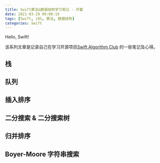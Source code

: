```yaml
---
title: Swift算法&数据结构学习笔记 - 开篇
date: 2021-03-29 09:08:19
tags: [Swift, iOS, 算法, 数据结构]
categories: Swift
---
```


Hello, Swift!

该系列文章是记录自己在学习开源项目[Swift Algorithm Club](https://github.com/raywenderlich/swift-algorithm-club) 的一些笔记及心得。

## 栈
## 队列
## 插入排序
## 二分搜索 & 二分搜索树
## 归并排序
## Boyer-Moore 字符串搜索